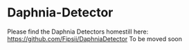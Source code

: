 # Daphnia-Detector
Please find the Daphnia Detectors homestill here:
https://github.com/Fipsii/DaphniaDetector
To be moved soon

